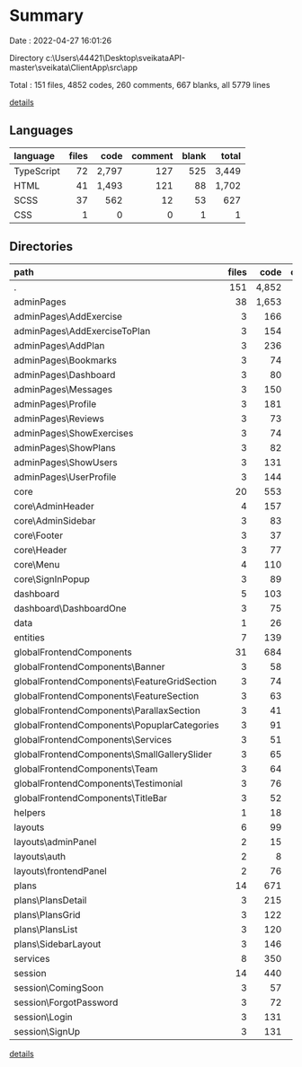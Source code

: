 # Summary

Date : 2022-04-27 16:01:26

Directory c:\Users\44421\Desktop\sveikataAPI-master\sveikata\ClientApp\src\app

Total : 151 files,  4852 codes, 260 comments, 667 blanks, all 5779 lines

[details](details.md)

## Languages
| language | files | code | comment | blank | total |
| :--- | ---: | ---: | ---: | ---: | ---: |
| TypeScript | 72 | 2,797 | 127 | 525 | 3,449 |
| HTML | 41 | 1,493 | 121 | 88 | 1,702 |
| SCSS | 37 | 562 | 12 | 53 | 627 |
| CSS | 1 | 0 | 0 | 1 | 1 |

## Directories
| path | files | code | comment | blank | total |
| :--- | ---: | ---: | ---: | ---: | ---: |
| . | 151 | 4,852 | 260 | 667 | 5,779 |
| adminPages | 38 | 1,653 | 109 | 178 | 1,940 |
| adminPages\AddExercise | 3 | 166 | 11 | 20 | 197 |
| adminPages\AddExerciseToPlan | 3 | 154 | 3 | 16 | 173 |
| adminPages\AddPlan | 3 | 236 | 16 | 28 | 280 |
| adminPages\Bookmarks | 3 | 74 | 2 | 10 | 86 |
| adminPages\Dashboard | 3 | 80 | 13 | 11 | 104 |
| adminPages\Messages | 3 | 150 | 15 | 16 | 181 |
| adminPages\Profile | 3 | 181 | 6 | 16 | 203 |
| adminPages\Reviews | 3 | 73 | 0 | 9 | 82 |
| adminPages\ShowExercises | 3 | 74 | 1 | 9 | 84 |
| adminPages\ShowPlans | 3 | 82 | 1 | 9 | 92 |
| adminPages\ShowUsers | 3 | 131 | 0 | 17 | 148 |
| adminPages\UserProfile | 3 | 144 | 2 | 11 | 157 |
| core | 20 | 553 | 7 | 78 | 638 |
| core\AdminHeader | 4 | 157 | 0 | 16 | 173 |
| core\AdminSidebar | 3 | 83 | 2 | 11 | 96 |
| core\Footer | 3 | 37 | 2 | 5 | 44 |
| core\Header | 3 | 77 | 0 | 12 | 89 |
| core\Menu | 4 | 110 | 0 | 14 | 124 |
| core\SignInPopup | 3 | 89 | 3 | 20 | 112 |
| dashboard | 5 | 103 | 2 | 17 | 122 |
| dashboard\DashboardOne | 3 | 75 | 2 | 10 | 87 |
| data | 1 | 26 | 0 | 1 | 27 |
| entities | 7 | 139 | 0 | 11 | 150 |
| globalFrontendComponents | 31 | 684 | 37 | 119 | 840 |
| globalFrontendComponents\Banner | 3 | 58 | 5 | 12 | 75 |
| globalFrontendComponents\FeatureGridSection | 3 | 74 | 4 | 10 | 88 |
| globalFrontendComponents\FeatureSection | 3 | 63 | 4 | 11 | 78 |
| globalFrontendComponents\ParallaxSection | 3 | 41 | 2 | 8 | 51 |
| globalFrontendComponents\PopuplarCategories | 3 | 91 | 6 | 11 | 108 |
| globalFrontendComponents\Services | 3 | 51 | 3 | 12 | 66 |
| globalFrontendComponents\SmallGallerySlider | 3 | 65 | 2 | 16 | 83 |
| globalFrontendComponents\Team | 3 | 64 | 3 | 10 | 77 |
| globalFrontendComponents\Testimonial | 3 | 76 | 7 | 14 | 97 |
| globalFrontendComponents\TitleBar | 3 | 52 | 1 | 10 | 63 |
| helpers | 1 | 18 | 1 | 3 | 22 |
| layouts | 6 | 99 | 13 | 25 | 137 |
| layouts\adminPanel | 2 | 15 | 3 | 2 | 20 |
| layouts\auth | 2 | 8 | 0 | 2 | 10 |
| layouts\frontendPanel | 2 | 76 | 10 | 21 | 107 |
| plans | 14 | 671 | 34 | 65 | 770 |
| plans\PlansDetail | 3 | 215 | 12 | 25 | 252 |
| plans\PlansGrid | 3 | 122 | 9 | 8 | 139 |
| plans\PlansList | 3 | 120 | 11 | 7 | 138 |
| plans\SidebarLayout | 3 | 146 | 2 | 19 | 167 |
| services | 8 | 350 | 5 | 106 | 461 |
| session | 14 | 440 | 5 | 49 | 494 |
| session\ComingSoon | 3 | 57 | 4 | 8 | 69 |
| session\ForgotPassword | 3 | 72 | 0 | 11 | 83 |
| session\Login | 3 | 131 | 1 | 11 | 143 |
| session\SignUp | 3 | 131 | 0 | 11 | 142 |

[details](details.md)